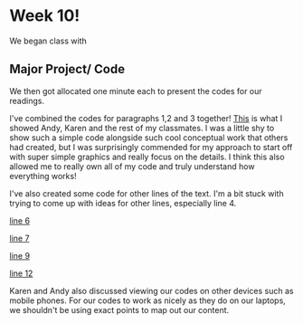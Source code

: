 # Week 10! 

We began class with

## Major Project/ Code

We then got allocated one minute each to present the codes for our readings. 

I've combined the codes for paragraphs 1,2 and 3 together! [This](https://robymanlongat.github.io/c0dewords/week10/majorProject_all) is what I showed Andy, Karen and the rest of my classmates. I was a little shy to show such a simple code alongside such cool conceptual work that others had created, but I was surprisingly commended for my approach to start off with super simple graphics and really focus on the details. I think this also allowed me to really own all of my code and truly understand how everything works! 

I've also created some code for other lines of the text. I'm a bit stuck with trying to come up with ideas for other lines, especially line 4. 

[line 6](https://robymanlongat.github.io/c0dewords/week10/majorProject_para6)

[line 7](https://robymanlongat.github.io/c0dewords/week10/majorProject_para7) 

[line 9](https://robymanlongat.github.io/c0dewords/week10/majorProject_para9)

[line 12](https://robymanlongat.github.io/c0dewords/week10/majorProject_para12)

Karen and Andy also discussed viewing our codes on other devices such as mobile phones. For our codes to work as nicely as they do on our laptops, we shouldn't be using exact points to map out our content. 
